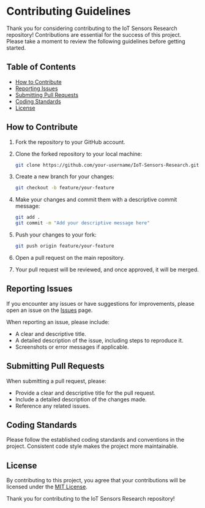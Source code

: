 # Contributing Guidelines

Thank you for considering contributing to the IoT Sensors Research repository! Contributions are essential for the success of this project. Please take a moment to review the following guidelines before getting started.

## Table of Contents

- [How to Contribute](#how-to-contribute)
- [Reporting Issues](#reporting-issues)
- [Submitting Pull Requests](#submitting-pull-requests)
- [Coding Standards](#coding-standards)
- [License](#license)

## How to Contribute

1. Fork the repository to your GitHub account.
2. Clone the forked repository to your local machine:

   ```bash
   git clone https://github.com/your-username/IoT-Sensors-Research.git
   ```

3. Create a new branch for your changes:

   ```bash
   git checkout -b feature/your-feature
   ```

4. Make your changes and commit them with a descriptive commit message:

   ```bash
   git add .
   git commit -m "Add your descriptive message here"
   ```

5. Push your changes to your fork:

   ```bash
   git push origin feature/your-feature
   ```

6. Open a pull request on the main repository.

7. Your pull request will be reviewed, and once approved, it will be merged.

## Reporting Issues

If you encounter any issues or have suggestions for improvements, please open an issue on the [Issues](https://github.com/dBug-Labs/IoT-Sensors-Research/issues) page.

When reporting an issue, please include:

- A clear and descriptive title.
- A detailed description of the issue, including steps to reproduce it.
- Screenshots or error messages if applicable.

## Submitting Pull Requests

When submitting a pull request, please:

- Provide a clear and descriptive title for the pull request.
- Include a detailed description of the changes made.
- Reference any related issues.

## Coding Standards

Please follow the established coding standards and conventions in the project. Consistent code style makes the project more maintainable.

## License

By contributing to this project, you agree that your contributions will be licensed under the [MIT License](LICENSE).

Thank you for contributing to the IoT Sensors Research repository!
